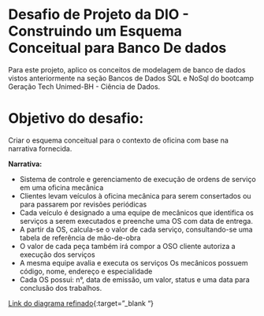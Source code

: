 # Desafio de Projeto da DIO - Construindo um Esquema Conceitual para Banco De dados

Para este projeto, aplico os conceitos de modelagem de banco de dados vistos anteriormente na seção Bancos de Dados SQL e NoSql do bootcamp Geração Tech Unimed-BH - Ciência de Dados.

# Objetivo do desafio:

Criar o esquema conceitual para o contexto de oficina com base na narrativa fornecida.

**Narrativa:**

* Sistema de controle e gerenciamento de execução de ordens de serviço em uma oficina mecânica
* Clientes levam veículos à oficina mecânica para serem consertados ou para passarem por revisões  periódicas
* Cada veículo é designado a uma equipe de mecânicos que identifica os serviços a serem executados e preenche uma OS com data de entrega.
* A partir da OS, calcula-se o valor de cada serviço, consultando-se uma tabela de referência de mão-de-obra
* O valor de cada peça também irá compor a OSO cliente autoriza a execução dos serviços
* A mesma equipe avalia e executa os serviços
Os mecânicos possuem código, nome, endereço e especialidade
* Cada OS possui: n°, data de emissão, um valor, status e uma data para conclusão dos trabalhos.

[Link do diagrama refinado](https://github.com/casjunior93/DIO---Refinando-um-Projeto-Conceitual-de-Banco-de-Dados-E-COMMERCE/raw/main/E-commerce/diagrama-e-commerce-aula-refinado.png){:target=”_blank “}